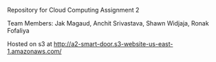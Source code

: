 Repository for Cloud Computing Assignment 2

Team Members: Jak Magaud, Anchit Srivastava, Shawn Widjaja, Ronak Fofaliya

Hosted on s3 at http://a2-smart-door.s3-website-us-east-1.amazonaws.com/
